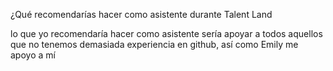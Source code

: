 
¿Qué recomendarías hacer como asistente durante Talent Land

lo que yo recomendaría hacer como asistente sería apoyar a todos aquellos que no tenemos demasiada experiencia en github, así como Emily me apoyo a mí
